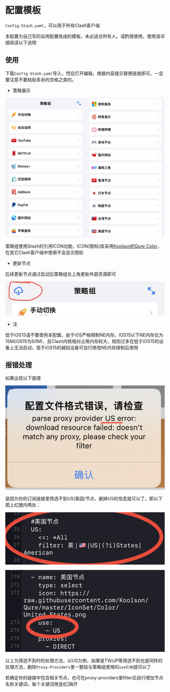 配置模板
===

`Config-Stash.yaml`，可以用于所有Clash客户端

本配置为自己写的自用配置改成的模板，未必适合所有人，请酌情使用，使用请详细阅读以下说明

使用
---
下载`Config-Stash.yaml`导入，然后打开编辑，根据内容提示替换链接即可，一定要注意不要粘贴多余的空格之类的。

- 策略展示

![](https://raw.githubusercontent.com/Infatuation-Fei/explain/main/Picture/celve.jpg)

策略组使用Stash的引用ICON功能，ICON(图标)库采用[Koolson的Qure Color](https://github.com/Koolson/Qure/tree/master/IconSet/Color)，在其它Clash客户端中使用不会显示图标

- 更新节点

后续更新节点通过启动后策略组左上角更新外部资源即可

![](https://raw.githubusercontent.com/Infatuation-Fei/explain/main/Picture/Config1.jpg)

- 注

低于iOS15请不要使用本配置，由于iOS严格限制NE内存，iOS15以下NE内存仅为15M(iOS15为50M)，且Clash内核相对占用内存较大，规则过多在低于iOS15的设备上无法启动，低于iOS15的越狱设备可自行修改NE内存限制后使用

报错处理
----
如果出现以下报错

![](https://raw.githubusercontent.com/Infatuation-Fei/explain/main/Picture/%E7%AD%9B%E9%80%89%E9%94%99%E8%AF%AF.png)

是因为你的订阅链接里筛选不到US(美国)节点，删掉US的信息就可以了，即以下图上红圈内两处：

![](https://raw.githubusercontent.com/Infatuation-Fei/explain/main/Picture/%E7%AD%9B%E9%80%89%E5%88%A0%E9%99%A4.png)

![](https://raw.githubusercontent.com/Infatuation-Fei/explain/main/Picture/%E7%AD%9B%E9%80%89%E5%88%A0%E9%99%A41.png)

以上为筛选不到时的处理方法，以US为例，如果是TW/JP等筛选不到也是同样的处理方法，删除`Proxy-Providers`里一整段与策略组使用的`use引用`就可以了

若确定你的链接中包含相关节点，也可在proxy-providers里filter后自行增加节点名称关键词，每个关键词用竖杠|隔开
